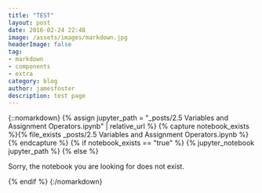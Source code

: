 ```yaml
---
title: "TEST"
layout: post
date: 2016-02-24 22:48
image: /assets/images/markdown.jpg
headerImage: false
tag:
- markdown
- components
- extra
category: blog
author: jamesfoster
description: test page
---
```


{::nomarkdown}
{% assign jupyter_path = "_posts/2.5 Variables and Assignment Operators.ipynb" | relative_url %}
{% capture notebook_exists %}{% file_exists _posts/2.5 Variables and Assignment Operators.ipynb %}{% endcapture %}
{% if notebook_exists == "true" %}
    {% jupyter_notebook jupyter_path %}
{% else %}
    <p>Sorry, the notebook you are looking for does not exist.</p>
{% endif %}
{:/nomarkdown}